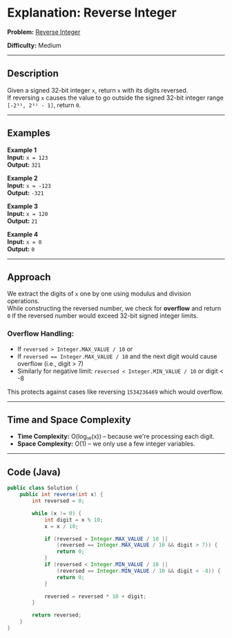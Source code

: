 # Explanation: Reverse Integer

**Problem:** [Reverse Integer](https://leetcode.com/problems/reverse-integer)

**Difficulty:** Medium

---

## Description

Given a signed 32-bit integer `x`, return `x` with its digits reversed.  
If reversing `x` causes the value to go outside the signed 32-bit integer range `[-2³¹, 2³¹ - 1]`, return `0`.

---

## Examples

**Example 1**  
**Input:** `x = 123`  
**Output:** `321`

**Example 2**  
**Input:** `x = -123`  
**Output:** `-321`

**Example 3**  
**Input:** `x = 120`  
**Output:** `21`

**Example 4**  
**Input:** `x = 0`  
**Output:** `0`

---

## Approach

We extract the digits of `x` one by one using modulus and division operations.  
While constructing the reversed number, we check for **overflow** and return `0` if the reversed number would exceed 32-bit signed integer limits.

### Overflow Handling:
- If `reversed > Integer.MAX_VALUE / 10` or
- If `reversed == Integer.MAX_VALUE / 10` and the next digit would cause overflow (i.e., digit > 7)
- Similarly for negative limit: `reversed < Integer.MIN_VALUE / 10` or digit < -8

This protects against cases like reversing `1534236469` which would overflow.

---

## Time and Space Complexity

- **Time Complexity:** O(log₁₀(x)) – because we're processing each digit.
- **Space Complexity:** O(1) – we only use a few integer variables.

---

## Code (Java)

```java
public class Solution {
    public int reverse(int x) {
        int reversed = 0;

        while (x != 0) {
            int digit = x % 10;
            x = x / 10;

            if (reversed > Integer.MAX_VALUE / 10 || 
                (reversed == Integer.MAX_VALUE / 10 && digit > 7)) {
                return 0;
            }
            if (reversed < Integer.MIN_VALUE / 10 || 
                (reversed == Integer.MIN_VALUE / 10 && digit < -8)) {
                return 0;
            }

            reversed = reversed * 10 + digit;
        }

        return reversed;
    }
}
